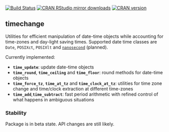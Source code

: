 [![Build Status](https://travis-ci.org/vspinu/timechange.svg?branch=master)](https://travis-ci.org/vspinu/timechange) [![CRAN RStudio mirror downloads](http://cranlogs.r-pkg.org/badges/timechange)](https://cran.r-project.org/package=timechange) [![CRAN version](http://www.r-pkg.org/badges/version/timechange)](https://cran.r-project.org/package=timechange)

## timechange

Utilities for efficient manipulation of date-time objects while accounting for time-zones and day-light saving times. Supported date time classes are `Date`, `POSIXct`, `POSIXlt` and [`nanosecond`](https://cran.rstudio.com/web/packages/nanotime/index.html) (planned).

Currently implemented:

 - __`time_update`__: update date-time objects
 - __`time_round`__, __`time_ceiling`__ and __`time_floor`__: round methods for date-time objects
 - __`time_force_tz`__, __`time_at_tz`__ and __`time_clock_at_tz`__: utilities for time zone change and time/clock extraction at different time-zones
 - __`time_add`__,__`time_subtract`__: fast period arithmetic with refined control of what happens in ambiguous situations


### Stability

Package is in beta state. API changes are still likely.
